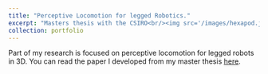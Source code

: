 ```yaml
---
title: "Perceptive Locomotion for legged Robotics."
excerpt: "Masters thesis with the CSIRO<br/><img src='/images/hexapod.jpg' width='75%'>"
collection: portfolio
---
```


Part of my research is focused on perceptive locomotion for legged robots in 3D. You can read the paper I developed from my master thesis [here](http://raabuchanan.com/publication/ral_2019).